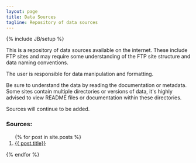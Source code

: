 ```yaml
---
layout: page
title: Data Sources
tagline: Repository of data sources
---
```

{% include JB/setup %}

This is a repository of data sources available on the internet. These include FTP sites and may require some understanding of the FTP site structure and data naming conventions.

The user is responsible for data manipulation and formatting.

Be sure to understand the data by reading the documentation or metadata. Some sites contain multiple directories or versions of data, it's highly advised to view README files or documentation within these directories.

Sources will continue to be added.

### Sources:

<ol class="lessons">
{% for post in site.posts %}
<li><a href="{{BASE_PATH}}{{post.url}}">{{ post.title}}</a></li>
</ol>
{% endfor %}
